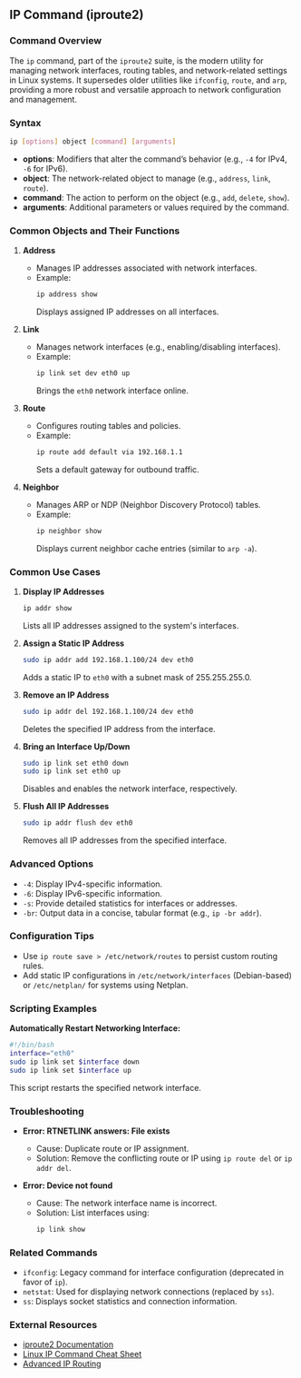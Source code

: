 ## IP Command (iproute2)

### Command Overview
The `ip` command, part of the `iproute2` suite, is the modern utility for managing network interfaces, routing tables, and network-related settings in Linux systems. It supersedes older utilities like `ifconfig`, `route`, and `arp`, providing a more robust and versatile approach to network configuration and management.

### Syntax
```bash
ip [options] object [command] [arguments]
```
- **options**: Modifiers that alter the command’s behavior (e.g., `-4` for IPv4, `-6` for IPv6).
- **object**: The network-related object to manage (e.g., `address`, `link`, `route`).
- **command**: The action to perform on the object (e.g., `add`, `delete`, `show`).
- **arguments**: Additional parameters or values required by the command.

### Common Objects and Their Functions
1. **Address**
   - Manages IP addresses associated with network interfaces.
   - Example:
     ```bash
     ip address show
     ```
     Displays assigned IP addresses on all interfaces.

2. **Link**
   - Manages network interfaces (e.g., enabling/disabling interfaces).
   - Example:
     ```bash
     ip link set dev eth0 up
     ```
     Brings the `eth0` network interface online.

3. **Route**
   - Configures routing tables and policies.
   - Example:
     ```bash
     ip route add default via 192.168.1.1
     ```
     Sets a default gateway for outbound traffic.

4. **Neighbor**
   - Manages ARP or NDP (Neighbor Discovery Protocol) tables.
   - Example:
     ```bash
     ip neighbor show
     ```
     Displays current neighbor cache entries (similar to `arp -a`).

### Common Use Cases
1. **Display IP Addresses**
   ```bash
   ip addr show
   ```
   Lists all IP addresses assigned to the system's interfaces.

2. **Assign a Static IP Address**
   ```bash
   sudo ip addr add 192.168.1.100/24 dev eth0
   ```
   Adds a static IP to `eth0` with a subnet mask of 255.255.255.0.

3. **Remove an IP Address**
   ```bash
   sudo ip addr del 192.168.1.100/24 dev eth0
   ```
   Deletes the specified IP address from the interface.

4. **Bring an Interface Up/Down**
   ```bash
   sudo ip link set eth0 down
   sudo ip link set eth0 up
   ```
   Disables and enables the network interface, respectively.

5. **Flush All IP Addresses**
   ```bash
   sudo ip addr flush dev eth0
   ```
   Removes all IP addresses from the specified interface.

### Advanced Options
- `-4`: Display IPv4-specific information.
- `-6`: Display IPv6-specific information.
- `-s`: Provide detailed statistics for interfaces or addresses.
- `-br`: Output data in a concise, tabular format (e.g., `ip -br addr`).

### Configuration Tips
- Use `ip route save > /etc/network/routes` to persist custom routing rules.
- Add static IP configurations in `/etc/network/interfaces` (Debian-based) or `/etc/netplan/` for systems using Netplan.

### Scripting Examples
**Automatically Restart Networking Interface:**
```bash
#!/bin/bash
interface="eth0"
sudo ip link set $interface down
sudo ip link set $interface up
```
This script restarts the specified network interface.

### Troubleshooting
- **Error: RTNETLINK answers: File exists**
  - Cause: Duplicate route or IP assignment.
  - Solution: Remove the conflicting route or IP using `ip route del` or `ip addr del`.

- **Error: Device not found**
  - Cause: The network interface name is incorrect.
  - Solution: List interfaces using:
    ```bash
    ip link show
    ```

### Related Commands
- `ifconfig`: Legacy command for interface configuration (deprecated in favor of `ip`).
- `netstat`: Used for displaying network connections (replaced by `ss`).
- `ss`: Displays socket statistics and connection information.

### External Resources
- [iproute2 Documentation](https://man7.org/linux/man-pages/man8/ip.8.html)
- [Linux IP Command Cheat Sheet](https://linuxize.com/post/linux-ip-command/)
- [Advanced IP Routing](https://wiki.linuxfoundation.org/networking/iproute2)


